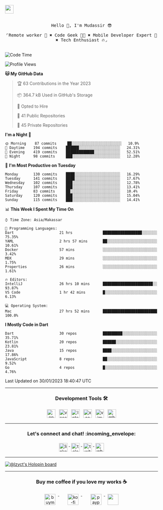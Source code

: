 

<a href = "mailto: hey.mudassir@gmail.com">
<img src="https://github.com/ukieTux/ukieTux/blob/master/open2work.svg"  height=28  /></a>
<br/>
<br/>
<p align="center">
  <samp>
   Hello 👋,  I'm Mudassir 😎
    <br><br>
    ⌜Remote worker 💼 ✖︎ Code Geek 👨‍💻 ✖︎  Mobile Developer Expert 📱 ✖︎ Tech Enthusiast 🔥⌟
  </samp>
<br><br>


<!--START_SECTION:waka-->
![Code Time](http://img.shields.io/badge/Code%20Time-4%2C499%20hrs%2017%20mins-blue)

![Profile Views](http://img.shields.io/badge/Profile%20Views-4-blue)

**🐱 My GitHub Data** 

> 🏆 63 Contributions in the Year 2023
 > 
> 📦 364.7 kB Used in GitHub's Storage 
 > 
> 💼 Opted to Hire
 > 
> 📜 41 Public Repositories 
 > 
> 🔑 45 Private Repositories  
 > 
**I'm a Night 🦉** 

```text
🌞 Morning    87 commits     ██░░░░░░░░░░░░░░░░░░░░░░░   10.9% 
🌆 Daytime    194 commits    ██████░░░░░░░░░░░░░░░░░░░   24.31% 
🌃 Evening    419 commits    █████████████░░░░░░░░░░░░   52.51% 
🌙 Night      98 commits     ███░░░░░░░░░░░░░░░░░░░░░░   12.28%

```
📅 **I'm Most Productive on Tuesday** 

```text
Monday       130 commits    ████░░░░░░░░░░░░░░░░░░░░░   16.29% 
Tuesday      141 commits    ████░░░░░░░░░░░░░░░░░░░░░   17.67% 
Wednesday    102 commits    ███░░░░░░░░░░░░░░░░░░░░░░   12.78% 
Thursday     107 commits    ███░░░░░░░░░░░░░░░░░░░░░░   13.41% 
Friday       83 commits     ██░░░░░░░░░░░░░░░░░░░░░░░   10.4% 
Saturday     120 commits    ███░░░░░░░░░░░░░░░░░░░░░░   15.04% 
Sunday       115 commits    ███░░░░░░░░░░░░░░░░░░░░░░   14.41%

```


📊 **This Week I Spent My Time On** 

```text
⌚︎ Time Zone: Asia/Makassar

💬 Programming Languages: 
Dart                     21 hrs              ██████████████████░░░░░░░   75.35% 
YAML                     2 hrs 57 mins       ██░░░░░░░░░░░░░░░░░░░░░░░   10.61% 
Docker                   57 mins             ░░░░░░░░░░░░░░░░░░░░░░░░░   3.42% 
MDX                      29 mins             ░░░░░░░░░░░░░░░░░░░░░░░░░   1.75% 
Properties               26 mins             ░░░░░░░░░░░░░░░░░░░░░░░░░   1.61%

🔥 Editors: 
IntelliJ                 26 hrs 10 mins      ███████████████████████░░   93.87% 
VS Code                  1 hr 42 mins        █░░░░░░░░░░░░░░░░░░░░░░░░   6.13%

💻 Operating System: 
Mac                      27 hrs 52 mins      █████████████████████████   100.0%

```

**I Mostly Code in Dart** 

```text
Dart                     30 repos            █████████░░░░░░░░░░░░░░░░   35.71% 
Kotlin                   20 repos            ██████░░░░░░░░░░░░░░░░░░░   23.81% 
Java                     15 repos            ████░░░░░░░░░░░░░░░░░░░░░   17.86% 
JavaScript               8 repos             ██░░░░░░░░░░░░░░░░░░░░░░░   9.52% 
Go                       4 repos             █░░░░░░░░░░░░░░░░░░░░░░░░   4.76%

```



 Last Updated on 30/01/2023 18:40:47 UTC
<!--END_SECTION:waka-->



---

<h3 align="center">Development Tools 🛠</h3>


<p align="center">

  <!-- For more icons please follow  https://github.com/ukieTux/ColoredBadges -->

  <img src="https://github.com/ukieTux/ukieTux/blob/master/assets/npm.svg" alt="npm" style="vertical-align:top;margin:4px" height=28>
  <img src="https://github.com/ukieTux/ukieTux/blob/master/assets/visualstudio_code.svg" alt="vscode" style="vertical-align:top; margin:4px" height=28>
  <img src="https://github.com/ukieTux/ukieTux/blob/master/assets/jetbrains_intellij.svg" alt="Intellij CE" style="vertical-align:top; margin:4px" height=28>
   <img src="https://github.com/ukieTux/ukieTux/blob/master/assets/xcode.svg" alt="xcode" style="vertical-align:top; margin:4px" height=28>
    <img src="https://github.com/ukieTux/ukieTux/blob/master/assets/vim.svg" alt="vim" style="vertical-align:top; margin:4px" height=28>
    
   <img src="https://github.com/ukieTux/ukieTux/blob/master/assets/mac.svg" alt="mbp2018" style="vertical-align:top; margin:4px" height=28>

---

<h3 align="center">Let's connect and chat! :incoming_envelope:</h3>
<p align="center">
  <a href="https://www.linkedin.com/in/mudassir-321462139/" target="_blank">
    <img src="https://github.com/ukieTux/ukieTux/blob/master/assets/linkedin.svg" alt="linkedin" style="vertical-align:top; margin:4px" height=28>
  </a>
  <a href="https://t.me/ukieTux" target="_blank">
    <img src="https://github.com/ukieTux/ukieTux/blob/master/assets/telegram.svg" alt="telegram" style="vertical-align:top; margin:4px" height=28>
  </a>
  <a href="https://twitter.com/ukieTux" target="_blank">
    <img src="https://github.com/ukieTux/ukieTux/blob/master/assets/twitter.svg" alt="twitter" style="vertical-align:top; margin:4px" height=28>
  </a>
  <a href="https://api.whatsapp.com/send?phone=628114441069&text=&source=&data=&app_absent=" target="_blank">
    <img src="https://github.com/ukieTux/ukieTux/blob/master/assets/whatsapp.svg" alt="whatsapp" style="vertical-align:top; margin:4px" height=28>
  </a>
</p>

---
[![@lzyct's Holopin board](https://holopin.me/lzyct)](https://holopin.io/@lzyct)

---
<h3 align="center">Buy me coffee if you love my works ☕️</h3>
<p align="center">
  <a href="https://www.buymeacoffee.com/Lzyct" target="_blank">
    <img src="https://www.buymeacoffee.com/assets/img/guidelines/download-assets-sm-2.svg" alt="buymeacoffe" style="vertical-align:top; margin:8px" height="36">
  </a>&nbsp;&nbsp;&nbsp;&nbsp;
   <a href="https://ko-fi.com/Lzyct" target="_blank">
    <img src="https://help.ko-fi.com/system/photos/3604/0095/9793/logo_circle.png" alt="ko-fi" style="vertical-align:top; margin:8px" height="36">
  </a>&nbsp;&nbsp;&nbsp;&nbsp;
  <a href="https://paypal.me/ukieTux" target="_blank">
    <img src="https://blog.zoom.us/wp-content/uploads/2019/08/paypal.png" alt="paypal" style="vertical-align:top; margin:8px" height="36">
  </a>
  <a href="https://saweria.co/Lzyct" target="_blank">
   <img src="https://1.bp.blogspot.com/-7OuHSxaNk6A/X92QPg8L9kI/AAAAAAAAG0E/lUzKf_uuVP8jCqvXpA7juh_l-TfK2jnbwCLcBGAsYHQ/s16000/SAWERIA.webp" style="vertical-align:top; margin:8px" height="36">
  </a>
</p>
<br><br>
